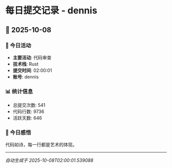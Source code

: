 # 每日提交记录 - dennis

## 📅 2025-10-08

### 🎯 今日活动
- **主要活动**: 代码审查
- **技术栈**: Rust
- **提交时间**: 02:00:01
- **账号**: dennis

### 📊 统计信息
- 总提交次数: 541
- 代码行数: 9736
- 活跃天数: 646

### 💭 今日感悟
代码如诗，每一行都是艺术的体现。

---
*自动生成于 2025-10-08T02:00:01.539088*
